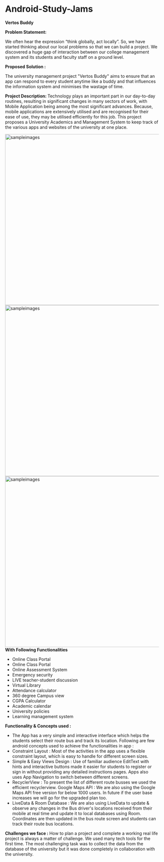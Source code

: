 # Android-Study-Jams

**Vertos Buddy**

<b> Problem Statement: </b>

We often hear the expression “think globally, act locally”. So, we have started thinking about our local problems so that we can build a project. We discovered a huge gap of interaction between our college management system and its students and faculty staff on a ground level.

<b> Proposed Solution : </b>

The university management project "Vertos Buddy" aims to ensure that an app can respond to every student anytime like a buddy and that influences the information system and minimises the wastage of time.


<b> Project Description: </b>
Technology plays an important part in our day-to-day routines, resulting in significant changes in many sectors of work, with Mobile Application being among the most significant advances. Because, mobile applications are extensively utilised and are recognised for their ease of use, they may be utilised efficiently for this job. 
This project proposes a University Academics and Management System to keep track of the various apps and websites of the university  at one place.

<img width="559" alt="sampleimages" src="https://raw.githubusercontent.com/gdsclpu/Vertos_Buddy/screenshots/vertos1.jpg">
<img width="559" alt="sampleimages" src="https://raw.githubusercontent.com/gdsclpu/Vertos_Buddy/screenshots/vertos2.jpg">
<img width="559" alt="sampleimages" src="https://raw.githubusercontent.com/gdsclpu/Vertos_Buddy/screenshots/vertos3.jpg">

<br />
<b> With Following Functionalities </b>
<ul>
    <li>Online Class Portal</li>  
    <li>Online Class Portal</li>   
    <li>Online Assessment System</li>
<li>Emergency security</li>
<li>LIVE teacher-student discussion</li>
<li>Virtual Library </li>
<li>Attendance calculator</li>
<li>360 degree Campus view</li>
<li>CGPA Calculator</li>
<li>Academic calendar</li>
<li>University policies </li>
<li>Learning management system</li>
  
</ul>

    	  	
<b> Functionality & Concepts used : </b>

- The App has a very simple and interactive interface which helps the students select their route bus and track its location. Following are few android concepts used to achieve the functionalities in app : 
- Constraint Layout : Most of the activities in the app uses a flexible constraint layout, which is easy to handle for different screen sizes.
- Simple & Easy Views Design : Use of familiar audience EditText with hints and interactive buttons made it easier for students to register or sign in without providing any detailed instructions pages. Apps also uses App Navigation to switch between different screens.
- RecyclerView : To present the list of different route busses we used the efficient recyclerview.
Google Maps API : We are also using the Google Maps API free version for  below 1000 users. In future if the user base increases we will go for the upgraded plan too.
- LiveData & Room Database : We are also using LiveData to update & observe any changes in the Bus driver's locations received from their mobile at real time and update it to local databases using Room. Coordinates are then updated in the bus route screen and students can track their route bus locations.

<b> Challenges we face : </b>
How to plan a project and complete a working real life project is always a matter of challenge. We used many tech tools for the first time. The most challenging task was to collect the data from the database of the university but it was done completely in collaboration with the university.

